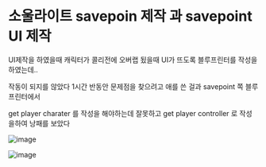 # 소울라이트 savepoin 제작 과 savepoint UI 제작

UI제작을 하였을때 캐릭터가 콜리전에 오버랩 됬을때 UI가 뜨도록 블루프린터를 작성을 하였는데..

작동이 되지를 않았다 1시간 반동안 문제점을 찾으려고 애를 쓴 걸과 savepoint 쪽 블루프린터에서 

get player charater 를 작성을 해야하는데 잘못하고 get player controller 로 작성을하여 낭패를 보았다 



![image](https://github.com/kdw1234/TIL/assets/57427834/24c8735a-4935-4628-b187-220d62f86572)


![image](https://github.com/kdw1234/TIL/assets/57427834/ddee2f4d-66b7-4f95-9d58-f492791685fe)

